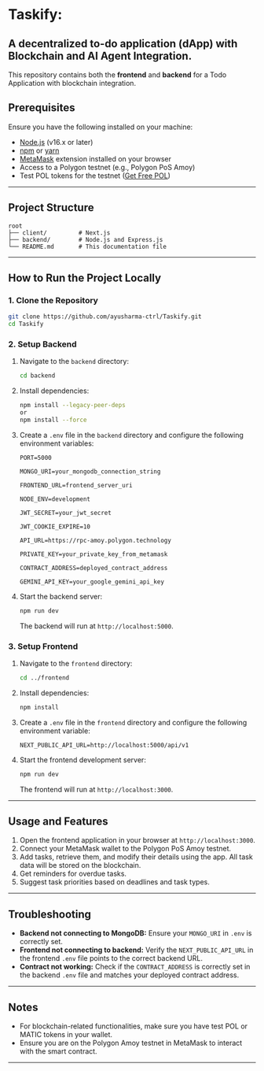 # Taskify: 
## A decentralized to-do application (dApp) with Blockchain and AI Agent Integration.

This repository contains both the **frontend** and **backend** for a Todo Application with blockchain integration.

## Prerequisites

Ensure you have the following installed on your machine:

- [Node.js](https://nodejs.org/) (v16.x or later)
- [npm](https://www.npmjs.com/) or [yarn](https://yarnpkg.com/)
- [MetaMask](https://metamask.io/) extension installed on your browser
- Access to a Polygon testnet (e.g., Polygon PoS Amoy)
- Test POL tokens for the testnet ([Get Free POL](https://faucet.polygon.technology/))

---

## Project Structure

```
root
├── client/         # Next.js
├── backend/        # Node.js and Express.js
└── README.md       # This documentation file
```

---

## How to Run the Project Locally

### 1. Clone the Repository

```bash
git clone https://github.com/ayusharma-ctrl/Taskify.git
cd Taskify
```

### 2. Setup Backend

1. Navigate to the `backend` directory:

    ```bash
    cd backend
    ```

2. Install dependencies:

    ```bash
    npm install --legacy-peer-deps
    or
    npm install --force
    ```

3. Create a `.env` file in the `backend` directory and configure the following environment variables:

    ```env
    PORT=5000

    MONGO_URI=your_mongodb_connection_string

    FRONTEND_URL=frontend_server_uri

    NODE_ENV=development

    JWT_SECRET=your_jwt_secret

    JWT_COOKIE_EXPIRE=10

    API_URL=https://rpc-amoy.polygon.technology

    PRIVATE_KEY=your_private_key_from_metamask

    CONTRACT_ADDRESS=deployed_contract_address

    GEMINI_API_KEY=your_google_gemini_api_key
    ```

4. Start the backend server:

    ```bash
    npm run dev
    ```

   The backend will run at `http://localhost:5000`.

### 3. Setup Frontend

1. Navigate to the `frontend` directory:

    ```bash
    cd ../frontend
    ```

2. Install dependencies:

    ```bash
    npm install
    ```

3. Create a `.env` file in the `frontend` directory and configure the following environment variable:

    ```env
    NEXT_PUBLIC_API_URL=http://localhost:5000/api/v1
    ```

4. Start the frontend development server:

    ```bash
    npm run dev
    ```

   The frontend will run at `http://localhost:3000`.

---

## Usage and Features

1. Open the frontend application in your browser at `http://localhost:3000`.
2. Connect your MetaMask wallet to the Polygon PoS Amoy testnet.
3. Add tasks, retrieve them, and modify their details using the app. All task data will be stored on the blockchain.
4. Get reminders for overdue tasks.
5. Suggest task priorities based on deadlines and task types. 

---

## Troubleshooting

- **Backend not connecting to MongoDB:** Ensure your `MONGO_URI` in `.env` is correctly set.
- **Frontend not connecting to backend:** Verify the `NEXT_PUBLIC_API_URL` in the frontend `.env` file points to the correct backend URL.
- **Contract not working:** Check if the `CONTRACT_ADDRESS` is correctly set in the backend `.env` file and matches your deployed contract address.

---

## Notes

- For blockchain-related functionalities, make sure you have test POL or MATIC tokens in your wallet.
- Ensure you are on the Polygon Amoy testnet in MetaMask to interact with the smart contract.

---